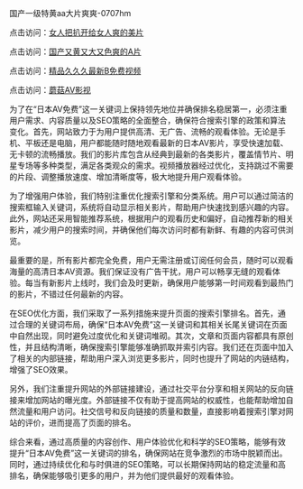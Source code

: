 国产一级特黄aa大片爽爽-0707hm


点击访问：<a href="https://bsdf-5f5.pages.dev/">女人把扒开给女人爽的美片</a>

点击访问：<a href="https://cfad.pages.dev/">国产又黄又大又色爽的A片</a>

点击访问：<a href="https://gfd-5xg.pages.dev/">精品久久久最新B免费视频</a>

点击访问：<a href="https://fdhf-454.pages.dev/">蘑菇AV影视</a>


为了在“日本AV免费”这一关键词上保持领先地位并确保排名稳居第一，必须注重用户需求、内容质量以及SEO策略的全面整合，确保符合搜索引擎的政策和算法变化。首先，网站致力于为用户提供高清、无广告、流畅的观看体验。无论是手机、平板还是电脑，用户都能随时随地观看最新的日本AV影片，享受快速加载、无卡顿的流畅播放。我们的影片库包含从经典到最新的各类影片，覆盖情节片、明星专场等多种类型，满足各类观众的需求。视频播放器经过优化，支持跳过不需要的片段、调整播放速度、增加清晰度等，极大地提升用户观看体验。

为了增强用户体验，我们特别注重优化搜索引擎和分类系统。用户可以通过简洁的搜索框输入关键词，系统将自动显示相关影片，帮助用户快速找到感兴趣的内容。此外，网站还采用智能推荐系统，根据用户的观看历史和偏好，自动推荐新的相关影片，减少用户的搜索时间，并确保他们每次访问时都有新鲜、有趣的内容可供浏览。

最重要的是，所有影片都完全免费，用户无需注册或订阅任何会员，随时可以观看海量的高清日本AV资源。我们保证没有广告干扰，用户可以畅享无缝的观看体验。每当有新影片上线时，我们会及时更新，确保用户能够第一时间观看到最热门的影片，不错过任何最新的内容。

在SEO优化方面，我们采取了一系列措施来提升页面的搜索引擎排名。首先，通过合理的关键词布局，确保“日本AV免费”这一关键词和其相关长尾关键词在页面中自然出现，同时避免过度优化和关键词堆砌。其次，文章和页面内容都具有原创性，并且结构清晰，确保搜索引擎能够准确抓取并索引内容。我们还在页面中加入了相关的内部链接，帮助用户深入浏览更多影片，同时也提升了网站的内链结构，增强了SEO效果。

另外，我们注重提升网站的外部链接建设，通过社交平台分享和相关网站的反向链接来增加网站的曝光度。外部链接不仅有助于提高网站的权威性，也能帮助增加自然流量和用户访问。社交信号和反向链接的质量和数量，直接影响着搜索引擎对网站的评价，进而提高了页面的排名。

综合来看，通过高质量的内容创作、用户体验优化和科学的SEO策略，能够有效提升“日本AV免费”这一关键词的排名，确保网站在竞争激烈的市场中脱颖而出。同时，通过持续优化和与时俱进的SEO策略，可以长期保持网站的稳定流量和高排名，确保能够吸引更多的用户，并为他们提供最好的观看体验。



<span style="display:none;">[Canonical link](https://github.com/ff684550/25840 ）</span>
